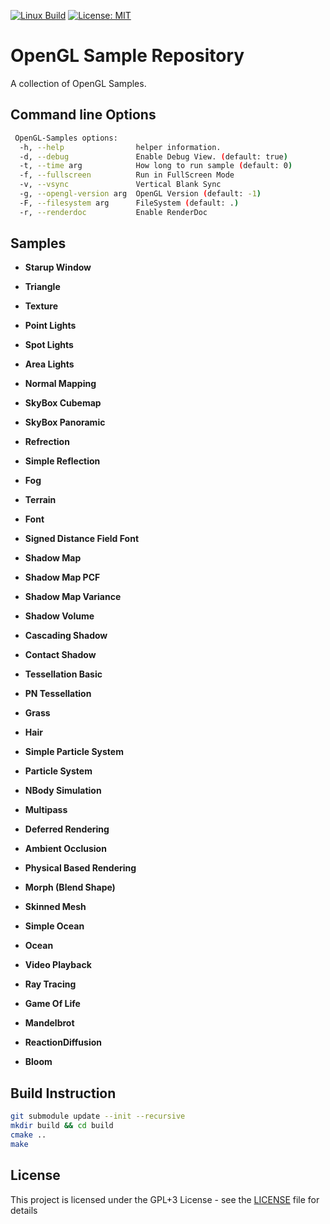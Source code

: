 [![Linux Build](https://github.com/voldien/opengl-samples/actions/workflows/linux-build.yml/badge.svg)](https://github.com/voldien/opengl-samples/actions/workflows/linux-build.yml)
[![License: MIT](https://img.shields.io/badge/License-MIT-yellow.svg)](https://opensource.org/licenses/MIT)

# OpenGL Sample Repository

A collection of OpenGL Samples.

## Command line Options

```bash
 OpenGL-Samples options:
  -h, --help                helper information.
  -d, --debug               Enable Debug View. (default: true)
  -t, --time arg            How long to run sample (default: 0)
  -f, --fullscreen          Run in FullScreen Mode
  -v, --vsync               Vertical Blank Sync
  -g, --opengl-version arg  OpenGL Version (default: -1)
  -F, --filesystem arg      FileSystem (default: .)
  -r, --renderdoc           Enable RenderDoc
```

## Samples

- **Starup Window**

- **Triangle**

- **Texture**

- **Point Lights**

- **Spot Lights**

- **Area Lights**

- **Normal Mapping**

- **SkyBox Cubemap**

- **SkyBox Panoramic**

- **Refrection**

- **Simple Reflection**

- **Fog**

- **Terrain**

- **Font**

- **Signed Distance Field Font**

- **Shadow Map**

- **Shadow Map PCF**

- **Shadow Map Variance**

- **Shadow Volume**

- **Cascading Shadow**

- **Contact Shadow**

- **Tessellation Basic**

- **PN Tessellation**

- **Grass**

- **Hair**

- **Simple Particle System**

- **Particle System**

- **NBody Simulation**

- **Multipass**

- **Deferred Rendering**

- **Ambient Occlusion**

- **Physical Based Rendering**

- **Morph (Blend Shape)**

- **Skinned Mesh**

- **Simple Ocean**

- **Ocean**

- **Video Playback**

- **Ray Tracing**

- **Game Of Life**

- **Mandelbrot**

- **ReactionDiffusion**

- **Bloom**

## Build Instruction

```bash
git submodule update --init --recursive
mkdir build && cd build
cmake ..
make
```

## License

This project is licensed under the GPL+3 License - see the [LICENSE](LICENSE) file for details
